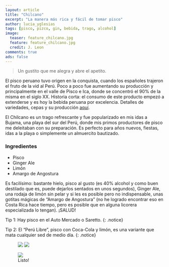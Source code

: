 ```yaml
---
layout: article
title: "Chilcano"
excerpt: "La manera más rica y fácil de tomar pisco"
author: lucia_yglesias
tags: [pisco, pizco, gin, bebida, trago, alcohol]
image:
  teaser: feature_chilcano.jpg
  feature: feature_chilcano.jpg
  credit: J. Leon
comments: true
ads: false
---
```

> Un gustito que me alegra y abre el apetito.

El pisco peruano tuvo origen en la conquista, cuando los españoles trajeron el fruto de la vid al Perú. Poco a poco fue aumentando su producción y principalmente en el valle de Pisco e Ica, donde se concentró el 90% de la misma en el siglo XX. Historia corta: el consumo de este producto empezó a extenderse y es hoy la bebida peruana por excelencia. Detalles de variedades, cepas y su producción <a href="http://museodelpisco.org/espanol/todo-sobre-el-pisco/" target="_blank">aquí</a>.
 
El Chilcano es un trago refrescante y fue popularizado en mis idas a Bujama, una playa del sur del Perú, donde mis primos productores de pisco me deleitaban con su preparación. Es perfecto para años nuevos, fiestas, idas a la playa o simplemente un almuercito bautizado.

### Ingredientes

* Pisco
* Ginger Ale
* Limón
* Amargo de Angostura

Es facilísimo: bastante hielo, pisco al gusto (es 40% alcohol y como buen destilado que es, puede dejarlos sentados en unos segundos), Ginger Ale, una rodaja de limón sin pelar y si les es posible pero no indispensable, unas gotitas mágicas de “Amargo de Angostura” (no he logrado encontrar eso en Costa Rica hace tiempo, pero es posible que en alguna licorera especializada lo tengan). ¡SALUD!
 
Tip 1: Hay pisco en el Auto Mercado o Saretto.
{: .notice}

Tip 2: El “Perú Libre”, pisco con Coca-Cola y limón, es una variante que mata cualquier sed de medio día.
{: .notice}

<figure class="half">
    <a href="{{ site.url }}/images/post_chilcano_1.jpg"><img src="{{ site.url }}/images/post_chilcano_1.jpg"></a>
    <a href="{{ site.url }}/images/post_chilcano_2.jpg"><img src="{{ site.url }}/images/post_chilcano_2.jpg"></a>
</figure>


<figure>
    <a href="{{ site.url }}/images/post_chilcano_4.jpg"><img src="{{ site.url }}/images/post_chilcano_4.jpg"></a>
    <figcaption>Listo!</figcaption>
</figure>



